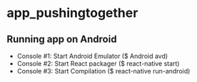 # app_pushingtogether


## Running app on Android

* Console #1: Start Android Emulator ($ Android avd)
* Console #2: Start React packager ($ react-native start)
* Console #3: Start Compilation ($ react-native run-android)


